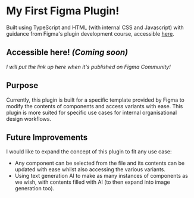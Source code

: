 # My First Figma Plugin!
Built using TypeScript and HTML (with internal CSS and Javascript) with guidance from Figma's plugin development course, accessible [here](https://help.figma.com/hc/en-us/articles/4407531247639--BYFP-4-Building-Your-Plugin).

## Accessible here! *(Coming soon)*
*I will put the link up here when it's published on Figma Community!*

## Purpose
Currently, this plugin is built for a specific template provided by Figma to modify the contents of components and access variants with ease. This plugin is more suited for specific use cases for internal organisational design workflows.

## Future Improvements
I would like to expand the concept of this plugin to fit any use case:
- Any component can be selected from the file and its contents can be updated with ease whilst also accessing the various variants.
- Using text generation AI to make as many instances of components as we wish, with contents filled with AI (to then expand into image generation too).
